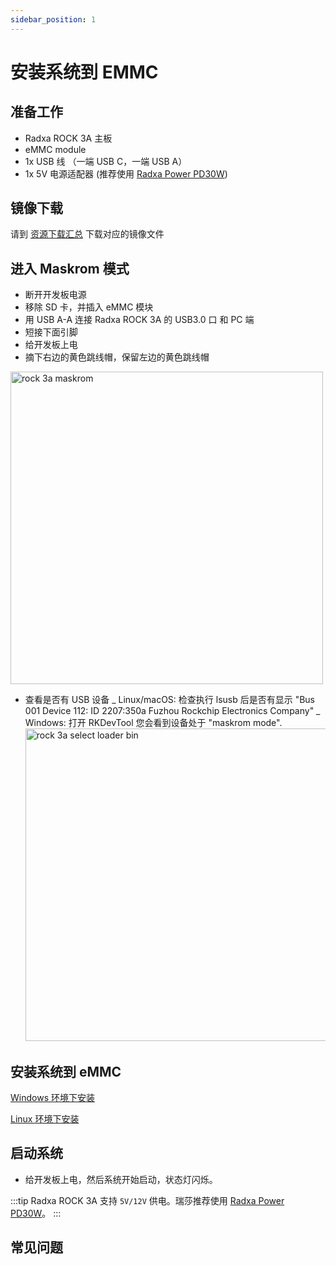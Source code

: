 ```yaml
---
sidebar_position: 1
---
```


# 安装系统到 EMMC

## 准备工作

- Radxa ROCK 3A 主板
- eMMC module
- 1x USB 线 （一端 USB C，一端 USB A）
- 1x 5V 电源适配器 (推荐使用 [Radxa Power PD30W](../accessories/pd-30w))

## 镜像下载

请到 [资源下载汇总](/rock3/rock3a/getting-started/download) 下载对应的镜像文件

## 进入 Maskrom 模式

- 断开开发板电源
- 移除 SD 卡，并插入 eMMC 模块
- 用 USB A-A 连接 Radxa ROCK 3A 的 USB3.0 口 和 PC 端
- 短接下面引脚
- 给开发板上电
- 摘下右边的黄色跳线帽，保留左边的黄色跳线帽

<img src="/img/rock3/3a/rock3a-maskrom.webp" alt="rock 3a maskrom" width="500" />

- 查看是否有 USB 设备
  _ Linux/macOS: 检查执行 lsusb 后是否有显示 "Bus 001 Device 112: ID 2207:350a Fuzhou Rockchip Electronics Company"
  _ Windows: 打开 RKDevTool 您会看到设备处于 "maskrom mode".
  <img src="/img/rock3/3a/rock3a-select-loader-bin.webp" alt="rock 3a select loader bin" width="500" />

## 安装系统到 eMMC

[Windows 环境下安装](../low-level-dev/rkdeveloptool)

[Linux 环境下安装](../low-level-dev/rkdeveloptool)

## 启动系统

- 给开发板上电，然后系统开始启动，状态灯闪烁。

:::tip
Radxa ROCK 3A 支持 `5V/12V` 供电。瑞莎推荐使用 [Radxa Power PD30W](../accessories/pd-30w)。
:::

## 常见问题
